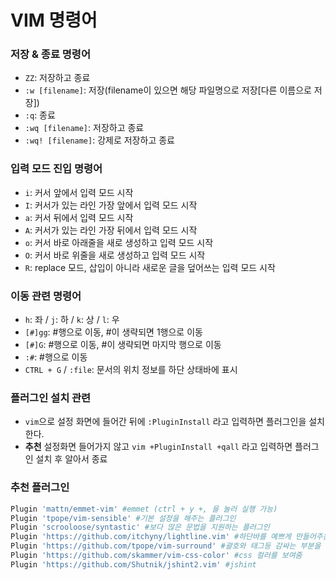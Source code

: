# VIM 명령어

### 저장 & 종료 명령어
- `ZZ`: 저장하고 종료
- `:w [filename]`: 저장(filename이 있으면 해당 파일명으로 저장[다른 이름으로 저장])
- `:q`: 종료
- `:wq [filename]`: 저장하고 종료
- `:wq! [filename]`: 강제로 저장하고 종료

### 입력 모드 진입 명령어
- `i`: 커서 앞에서 입력 모드 시작
- `I`: 커서가 있는 라인 가장 앞에서 입력 모드 시작
- `a`: 커서 뒤에서 입력 모드 시작
- `A`: 커서가 있는 라인 가장 뒤에서 입력 모드 시작
- `o`: 커서 바로 아래줄을 새로 생성하고 입력 모드 시작 
- `O`: 커서 바로 위줄을 새로 생성하고 입력 모드 시작
- `R`: replace 모드, 삽입이 아니라 새로운 글을 덮어쓰는 입력 모드 시작

### 이동 관련 명령어
- `h`: 좌 / `j`: 하 / `k`: 상 / `l`: 우
- `[#]gg`: #행으로 이동, #이 생략되면 1행으로 이동
- `[#]G`: #행으로 이동, #이 생략되면 마지막 행으로 이동
- `:#`: #행으로 이동
- `CTRL + G` / `:file`: 문서의 위치 정보를 하단 상태바에 표시

### 플러그인 설치 관련
- `vim`으로 설정 화면에 들어간 뒤에 `:PluginInstall` 라고 입력하면 플러그인을 설치한다.
- **추천** 설정화면 들어가지 않고 `vim +PluginInstall +qall` 라고 입력하면 플러그인 설치 후 알아서 종료

### 추천 플러그인
```bash
Plugin 'mattn/emmet-vim' #emmet (ctrl + y +, 을 눌러 실행 가능)
Plugin 'tpope/vim-sensible' #기본 설정을 해주는 플러그인
Plugin 'scrooloose/syntastic' #보다 많은 문법을 지원하는 플러그인
Plugin 'https://github.com/itchyny/lightline.vim' #하단바를 예쁘게 만들어주는 플러그인
Plugin 'https://github.com/tpope/vim-surround' #괄호와 태그등 감싸는 부분을 하이라이팅
Plugin 'https://github.com/skammer/vim-css-color' #css 컬러를 보여줌
Plugin 'https://github.com/Shutnik/jshint2.vim' #jshint
```
